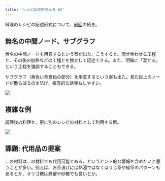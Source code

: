 ```yaml
---
title: 'レシピ記述形式メモ #2'
---
```

料理のレシピの記述形式について、[前回](https://r7kamura.com/articles/2022-05-13-mermaid-recipe-memo)の続き。

無名の中間ノード、サブグラフ
--------------

無名の中間ノードを用意するという案が出た。こうすると、混ぜ合わせる工程と、その後の加熱などの工程とを独立して記述できる。また、明確に「混ぜる」という工程を強調することもできる。

サブグラフ（黄色い背景色の部分）を用意するという案も出た。見た目上のノードが散らばるのを防げ、視覚的な誘導もしやすい。

![](https://lh3.googleusercontent.com/tAOrcR6YZ9uqdNpsJxkOwBLv5RFUYNSuz-Lkpz76utfrDxUK2PXGDQFLpl8_FiS9xN1T-a2YLUDa1Bj92-8WHJGMXNNjMncx8ToUfFA3hLiL07HoX_WW-b-eq0EhOdisxQYTSH-F-gNT6G0tCXLmMOUHOVhiblevLUyvCEEMzhSbx7BM56sQ0XXy)

複雑な例
----

調理後の料理を、更に別のレシピの材料として利用する例。

![](https://lh6.googleusercontent.com/clPESc9uH1IVS5qtvoUtJfnhmH1pSzvoHdUJLGJ8X7mjrMTn5jIV45mSjIvMfR1dJQg2g5EUKLYbUEZZF2f5EndetSkuvS4rPL9KKpn3bcuiFN8nGdC7zR6fTR2D3-eOwoDoVhCy-GCY82Qj2WpemwAZpq_gXlhztEWRSegFf8FOOP3AW7s9zJTg)

課題: 代用品の提案
----------

この材料はこの材料でも代用可能である、というヒント的な情報を含めたいと思うことが多い。例えば、お茶漬けには熱湯ではなくほうじ茶や緑茶のパターンもあるとか、オリゴ糖は蜂蜜や砂糖でも良いとか。
